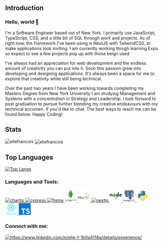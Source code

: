 ## Introduction

### Hello, world 👋

I'm a Software Engineer based out of New York. I primarily use JavaScript, TypeScript, CSS, and a little bit of SQL through work and projects. As of right now, the framework I've been using is NextJS with TailwindCSS, to make applications look inviting. I am currently working throgh learning Expo so expect to see a few projects pop up with those beign used

I've always had an appreciation for web development and the endless amount of creativity you can put into it. Soon this passion grew into developing and designing applications. It's always been a space for me to explore that creativity while still being technical.

Over the past two years I have been working towards completing my Masters Degree from New York University I am studying Management and Systems with a concentration in Strategy and Leadership. I look forward to post graduation to pursue further blending my creative endeavours with my technical accumen. If you'd like to chat. The best ways to reach me can be found below. Happy Coding!

## Stats

<p><img align="left" src="https://github-readme-stats.vercel.app/api/top-langs?username=eliefrancois&show_icons=true&locale=en&layout=compact&theme=dark" alt="eliefrancois" /></p>

<p>&nbsp;<img align="center" src="https://github-readme-stats.vercel.app/api?username=eliefrancois&show_icons=true&locale=en&theme=dark" alt="eliefrancois" /></p>

## Top Languages

[![Top Langs](https://github-readme-stats.vercel.app/api/top-langs/?username=eliefrancois&theme=dark)](https://github.com/eliefrancois/github-readme-stats)


<h3 align="left">Languages and Tools:</h3>
<p align="left"> <a href="https://www.chartjs.org" target="_blank" rel="noreferrer"> <img src="https://www.chartjs.org/media/logo-title.svg" alt="chartjs" width="40" height="40"/> </a> <a href="https://www.cypress.io" target="_blank" rel="noreferrer"> <img src="https://raw.githubusercontent.com/simple-icons/simple-icons/6e46ec1fc23b60c8fd0d2f2ff46db82e16dbd75f/icons/cypress.svg" alt="cypress" width="40" height="40"/> </a> <a href="https://www.figma.com/" target="_blank" rel="noreferrer"> <img src="https://www.vectorlogo.zone/logos/figma/figma-icon.svg" alt="figma" width="40" height="40"/> </a> <a href="https://www.mongodb.com/" target="_blank" rel="noreferrer"> <img src="https://raw.githubusercontent.com/devicons/devicon/master/icons/mongodb/mongodb-original-wordmark.svg" alt="mongodb" width="40" height="40"/> </a> <a href="https://www.mysql.com/" target="_blank" rel="noreferrer"> <img src="https://raw.githubusercontent.com/devicons/devicon/master/icons/mysql/mysql-original-wordmark.svg" alt="mysql" width="40" height="40"/> </a> <a href="https://nextjs.org/" target="_blank" rel="noreferrer"> <img src="https://cdn.worldvectorlogo.com/logos/nextjs-2.svg" alt="nextjs" width="40" height="40"/> </a> <a href="https://nodejs.org" target="_blank" rel="noreferrer"> <img src="https://raw.githubusercontent.com/devicons/devicon/master/icons/nodejs/nodejs-original-wordmark.svg" alt="nodejs" width="40" height="40"/> </a> <a href="https://www.postgresql.org" target="_blank" rel="noreferrer"> <img src="https://raw.githubusercontent.com/devicons/devicon/master/icons/postgresql/postgresql-original-wordmark.svg" alt="postgresql" width="40" height="40"/> </a> <a href="https://www.python.org" target="_blank" rel="noreferrer"> <img src="https://raw.githubusercontent.com/devicons/devicon/master/icons/python/python-original.svg" alt="python" width="40" height="40"/> </a> <a href="https://reactjs.org/" target="_blank" rel="noreferrer"> <img src="https://raw.githubusercontent.com/devicons/devicon/master/icons/react/react-original-wordmark.svg" alt="react" width="40" height="40"/> </a> <a href="https://www.typescriptlang.org/" target="_blank" rel="noreferrer"> <img src="https://raw.githubusercontent.com/devicons/devicon/master/icons/typescript/typescript-original.svg" alt="typescript" width="40" height="40"/> </a> </p>

<h3 align="left">Connect with me:</h3>
<p align="left">
<a href="https://linkedin.com/in/https://www.linkedin.com/in/elie-f-1b0a4118a/details/experience/" target="blank"><img align="center" src="https://raw.githubusercontent.com/rahuldkjain/github-profile-readme-generator/master/src/images/icons/Social/linked-in-alt.svg" alt="https://www.linkedin.com/in/elie-f-1b0a4118a/details/experience/" height="30" width="40" /></a>
</p>

<!--
**eliefrancois/ElieFrancois** is a ✨ _special_ ✨ repository because its `README.md` (this file) appears on your GitHub profile.

Here are some ideas to get you started:

- 🔭 I’m currently working on ...
- 🌱 I’m currently learning ...
- 👯 I’m looking to collaborate on ...
- 🤔 I’m looking for help with ...
- 💬 Ask me about ...
- 📫 How to reach me: ...
- 😄 Pronouns: ...
- ⚡ Fun fact: ...

## Links

- [LinkedIn](https://www.linkedin.com/in/elie-f-1b0a4118a/details/experience/)


[![Elies's Wakatime stats](https://github-readme-stats.vercel.app/api/wakatime?username=eliefrancois&theme=dark)](https://github.com/eliefrancois/github-readme-stats)

<p><img align="center" src="https://github-readme-streak-stats.herokuapp.com/?user=eliefrancois&theme=dark" alt="eliefrancois" /></p>

-->
